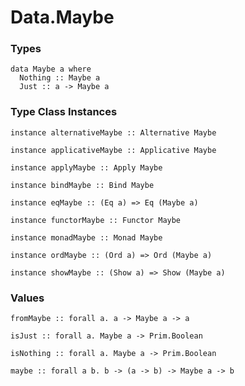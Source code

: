 # Data.Maybe

### Types

    data Maybe a where
      Nothing :: Maybe a
      Just :: a -> Maybe a

### Type Class Instances

    instance alternativeMaybe :: Alternative Maybe

    instance applicativeMaybe :: Applicative Maybe

    instance applyMaybe :: Apply Maybe

    instance bindMaybe :: Bind Maybe

    instance eqMaybe :: (Eq a) => Eq (Maybe a)

    instance functorMaybe :: Functor Maybe

    instance monadMaybe :: Monad Maybe

    instance ordMaybe :: (Ord a) => Ord (Maybe a)

    instance showMaybe :: (Show a) => Show (Maybe a)

### Values

    fromMaybe :: forall a. a -> Maybe a -> a

    isJust :: forall a. Maybe a -> Prim.Boolean

    isNothing :: forall a. Maybe a -> Prim.Boolean

    maybe :: forall a b. b -> (a -> b) -> Maybe a -> b
